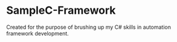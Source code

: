 # SampleC-Framework

Created for the purpose of brushing up my C# skills in automation framework development.
